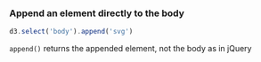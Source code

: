 ### Append an element directly to the body

```javascript
d3.select('body').append('svg')
```

`append()` returns the appended element, not the body as in jQuery
